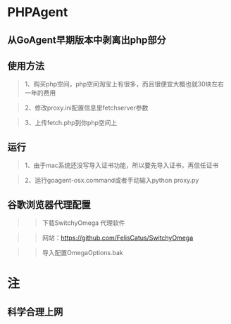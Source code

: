 # PHPAgent

## 从GoAgent早期版本中剥离出php部分

## 使用方法

>1、购买php空间，php空间淘宝上有很多，而且很便宜大概也就30块左右一年的费用

>2、修改proxy.ini配置信息里fetchserver参数

>3、上传fetch.php到你php空间上



## 运行

 >1、由于mac系统还没写导入证书功能，所以要先导入证书，再信任证书
 
 >2、运行goagent-osx.command或者手动输入python proxy.py
 
## 谷歌浏览器代理配置
 
 >>下载SwitchyOmega 代理软件   
 
 >>网站：https://github.com/FelisCatus/SwitchyOmega
 
 >>导入配置OmegaOptions.bak
 
 
# 注

## 科学合理上网
